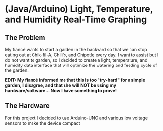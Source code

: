# (Java/Arduino) Light, Temperature, and Humidity Real-Time Graphing

## The Problem
My fiancé wants to start a garden in the backyard so that we can stop eating out at Chik-fil-A, Chili's, and Chipotle every day. I want to assist but I do not want to garden, so I decided to create a light, temperature, and humidity data interface that will optimize the watering and feeding cycle of the garden.

<b>EDIT: My fiancé informed me that this is too "try-hard" for a simple garden, I disagree, and that she will NOT be using my hardware/software... Now I have something to prove!</b>

## The Hardware

For this project I decided to use Arduino-UNO and various low voltage sensors to make the device compact


